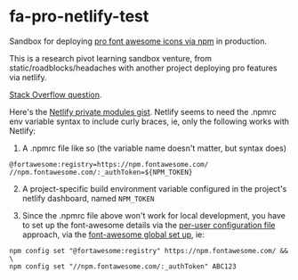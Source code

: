# fa-pro-netlify-test

Sandbox for deploying [pro font awesome icons via npm](https://fontawesome.com/how-to-use/on-the-web/setup/using-package-managers) in production.

This is a research pivot learning sandbox venture, from static/roadblocks/headaches with another project deploying pro features via netlify.

[Stack Overflow question](https://stackoverflow.com/questions/55514076/npmrc-config-file-not-reading-environment-variable-to-download-private-node-mod).

Here's the [Netlify private modules gist](https://gist.github.com/biilmann/0b2250095eedc188d0c9). Netlify seems to need the .npmrc env variable syntax to include curly braces, ie, only the following works with Netlify:

1. A .npmrc file like so (the variable name doesn't matter, but syntax does)

```
@fortawesome:registry=https://npm.fontawesome.com/
//npm.fontawesome.com/:_authToken=${NPM_TOKEN}
```

2. A project-specific build environment variable configured in the project's netlify dashboard, named `NPM_TOKEN`

3. Since the .npmrc file above won't work for local development, you have to set up the font-awesome details via the [per-user configuration file](https://docs.npmjs.com/misc/config#npmrc-files) approach, via the [font-awesome global set up](https://fontawesome.com/how-to-use/on-the-web/setup/using-package-managers#installing-pro), ie:

```
npm config set "@fortawesome:registry" https://npm.fontawesome.com/ && \
npm config set "//npm.fontawesome.com/:_authToken" ABC123
```
